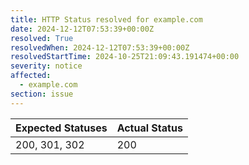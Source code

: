 ```yaml
---
title: HTTP Status resolved for example.com
date: 2024-12-12T07:53:39+00:00Z
resolved: True
resolvedWhen: 2024-12-12T07:53:39+00:00Z
resolvedStartTime: 2024-10-25T21:09:43.191474+00:00
severity: notice
affected:
  - example.com
section: issue
---
```


| Expected Statuses | Actual Status  |
|-------------------|----------------|
| 200, 301, 302 | 200 |
